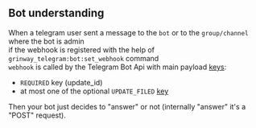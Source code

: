 Bot understanding
------
When a telegram user sent a message to the `bot` or to the `group/channel` where the bot is admin
<br>
if the webhook is registered with the help of `grinway_telegram:bot:set_webhook` command
<br>
`webhook` is called by the Telegram Bot Api with main payload [keys](https://core.telegram.org/bots/api#update):

* `REQUIRED` key (update_id)
* at most one of the optional `UPDATE_FILED`
  [key](https://github.com/GrinWay/telegram-bundle/tree/main/src/Bot/Handler/Update)

Then your bot just decides to "answer" or not (internally "answer" it's a "POST" request).
